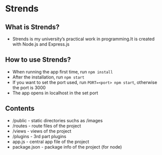 # Strends

## What is Strends?

* Strends is my university’s practical work in programming.It is created with Node.js and Express.js

## How to use Strends?
* When running the app first time, run `npm install`
* After the installation, run `npm start`
* If you want to set the port used, run `PORT=<port> npm start`, otherwise the port is 3000
* The app opens in localhost in the set port

## Contents

* /public - static directories suchs as /images
* /routes - route files of the project
* /views - views of the project
* /plugins - 3rd part plugins
* app.js - central app file of the project
* package.json - package info of the project (for node)
